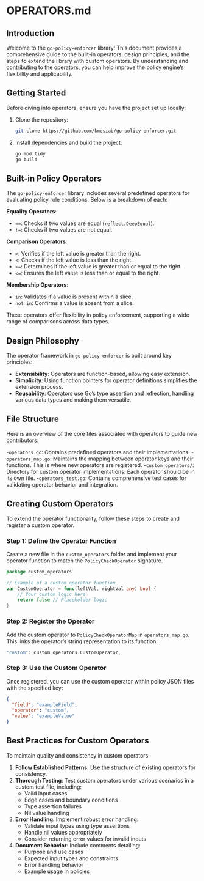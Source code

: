 # OPERATORS.md

## Introduction

Welcome to the `go-policy-enforcer` library! This document provides a
comprehensive guide to the built-in operators, design principles, and
the steps to extend the library with custom operators. By understanding
and contributing to the operators, you can help improve the policy engine’s
flexibility and applicability.

## Getting Started

Before diving into operators, ensure you have the project set up locally:

1. Clone the repository:

   ```bash
   git clone https://github.com/kmesiab/go-policy-enforcer.git  
   ```

2. Install dependencies and build the project:

   ```bash  
   go mod tidy  
   go build  
   ```

## Built-in Policy Operators

The `go-policy-enforcer` library includes several predefined operators for
evaluating policy rule conditions. Below is a breakdown of each:

**Equality Operators**:

- `==`: Checks if two values are equal (`reflect.DeepEqual`).
- `!=`: Checks if two values are not equal.

**Comparison Operators**:

- `>`: Verifies if the left value is greater than the right.
- `<`: Checks if the left value is less than the right.
- `>=`: Determines if the left value is greater than or equal to the right.
- `<=`: Ensures the left value is less than or equal to the right.

**Membership Operators**:

- `in`: Validates if a value is present within a slice.
- `not in`: Confirms a value is absent from a slice.

These operators offer flexibility in policy enforcement, supporting a wide
range of comparisons across data types.

## Design Philosophy

The operator framework in `go-policy-enforcer` is built around key principles:

- **Extensibility**: Operators are function-based, allowing easy extension.
- **Simplicity**: Using function pointers for operator definitions simplifies
  the extension process.
- **Reusability**: Operators use Go’s type assertion and reflection, handling
  various data types and making them versatile.

## File Structure

Here is an overview of the core files associated with operators to guide new
contributors:

-`operators.go`: Contains predefined operators and their implementations.
-`operators_map.go`: Maintains the mapping between operator keys and their
functions. This is where new operators are registered.
-`custom_operators/`: Directory for custom operator implementations. Each
operator should be in its own file.
-`operators_test.go`: Contains comprehensive test cases for validating
operator behavior and integration.

## Creating Custom Operators

To extend the operator functionality, follow these steps to create and register
a custom operator.

### Step 1: Define the Operator Function

Create a new file in the `custom_operators` folder and implement your operator
function to match the `PolicyCheckOperator` signature.

```go
package custom_operators

// Example of a custom operator function
var CustomOperator = func(leftVal, rightVal any) bool {
    // Your custom logic here
    return false // Placeholder logic
}
```

### Step 2: Register the Operator

Add the custom operator to `PolicyCheckOperatorMap` in `operators_map.go`. This
links the operator’s string representation to its function:

```go
"custom": custom_operators.CustomOperator,
```

### Step 3: Use the Custom Operator

Once registered, you can use the custom operator within policy JSON files with
the specified key:

```json
{
  "field": "exampleField",
  "operator": "custom",
  "value": "exampleValue"
}
```

## Best Practices for Custom Operators

To maintain quality and consistency in custom operators:

1. **Follow Established Patterns**: Use the structure of existing operators for
   consistency.
2. **Thorough Testing**: Test custom operators under various scenarios in a
   custom test file, including:
    - Valid input cases
    - Edge cases and boundary conditions
    - Type assertion failures
    - Nil value handling
3. **Error Handling**: Implement robust error handling:
    - Validate input types using type assertions
    - Handle nil values appropriately
    - Consider returning error values for invalid inputs
4. **Document Behavior**: Include comments detailing:
    - Purpose and use cases
    - Expected input types and constraints
    - Error handling behavior
    - Example usage in policies
